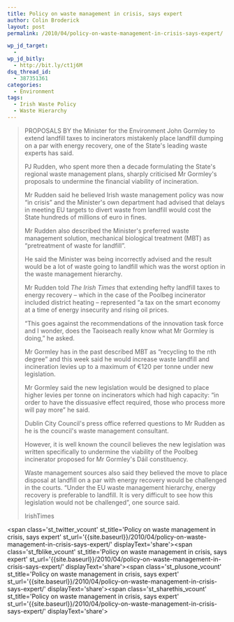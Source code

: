 ```yaml
---
title: Policy on waste management in crisis, says expert
author: Colin Broderick
layout: post
permalink: /2010/04/policy-on-waste-management-in-crisis-says-expert/

wp_jd_target:
  - 
wp_jd_bitly:
  - http://bit.ly/ct1j6M
dsq_thread_id:
  - 387351361
categories:
  - Environment
tags:
  - Irish Waste Policy
  - Waste Hierarchy
---
```

> PROPOSALS BY the Minister for the Environment John Gormley to extend landfill taxes to incinerators mistakenly place landfill dumping on a par with energy recovery, one of the State's leading waste experts has said.
> 
> PJ Rudden, who spent more then a decade formulating the State's regional waste management plans, sharply criticised Mr Gormley's proposals to undermine the financial viability of incineration.
> 
> Mr Rudden said he believed Irish waste management policy was now “in crisis” and the Minister's own department had advised that delays in meeting EU targets to divert waste from landfill would cost the State hundreds of millions of euro in fines.
> 
> Mr Rudden also described the Minister's preferred waste management solution, mechanical biological treatment (MBT) as “pretreatment of waste for landfill”.
> 
> He said the Minister was being incorrectly advised and the result would be a lot of waste going to landfill which was the worst option in the waste management hierarchy.
> 
> Mr Rudden told *The Irish Times* that extending hefty landfill taxes to energy recovery – which in the case of the Poolbeg incinerator included district heating – represented “a tax on the smart economy at a time of energy insecurity and rising oil prices.
> 
> “This goes against the recommendations of the innovation task force and I wonder, does the Taoiseach really know what Mr Gormley is doing,” he asked.
> 
> Mr Gormley has in the past described MBT as “recycling to the nth degree” and this week said he would increase waste landfill and incineration levies up to a maximum of €120 per tonne under new legislation.
> 
> Mr Gormley said the new legislation would be designed to place higher levies per tonne on incinerators which had high capacity: “in order to have the dissuasive effect required, those who process more will pay more” he said.
> 
> Dublin City Council's press office referred questions to Mr Rudden as he is the council's waste management consultant.
> 
> However, it is well known the council believes the new legislation was written specifically to undermine the viability of the Poolbeg incinerator proposed for Mr Gormley's Dáil constituency.
> 
> Waste management sources also said they believed the move to place disposal at landfill on a par with energy recovery would be challenged in the courts. “Under the EU waste management hierarchy, energy recovery is preferable to landfill. It is very difficult to see how this legislation would not be challenged”, one source said.
> 
> IrishTimes

<span class='st\_twitter\_vcount' st\_title='Policy on waste management in crisis, says expert' st\_url='{{site.baseurl}}/2010/04/policy-on-waste-management-in-crisis-says-expert/' displayText='share'></span><span class='st\_fblike\_vcount' st\_title='Policy on waste management in crisis, says expert' st\_url='{{site.baseurl}}/2010/04/policy-on-waste-management-in-crisis-says-expert/' displayText='share'></span><span class='st\_plusone\_vcount' st\_title='Policy on waste management in crisis, says expert' st\_url='{{site.baseurl}}/2010/04/policy-on-waste-management-in-crisis-says-expert/' displayText='share'></span><span class='st\_sharethis\_vcount' st\_title='Policy on waste management in crisis, says expert' st\_url='{{site.baseurl}}/2010/04/policy-on-waste-management-in-crisis-says-expert/' displayText='share'></span>